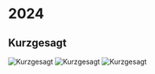 # 2024

## Kurzgesagt

![Kurzgesagt](~@image/2024/Kurzgesagt1.jpg)
![Kurzgesagt](~@image/2024/Kurzgesagt.jpg)
![Kurzgesagt](~@image/2024/Kurzgesagt.png)